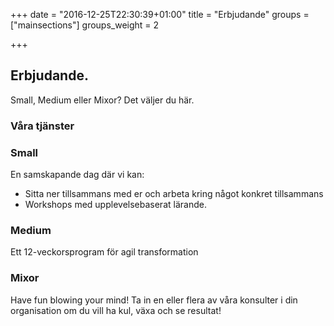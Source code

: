 +++
date = "2016-12-25T22:30:39+01:00"
title = "Erbjudande"
groups = ["mainsections"]
groups_weight = 2

+++

## Erbjudande.
Small, Medium eller Mixor? Det väljer du här.
<!--more-->

### Våra tjänster

### Small
En samskapande dag där vi kan:
* Sitta ner tillsammans med er och arbeta kring något konkret tillsammans
* Workshops med upplevelsebaserat lärande.

### Medium
Ett 12-veckorsprogram för agil transformation 

### Mixor
Have fun blowing your mind! Ta in en eller flera av våra konsulter i din organisation om du vill ha kul, växa och
se resultat!


